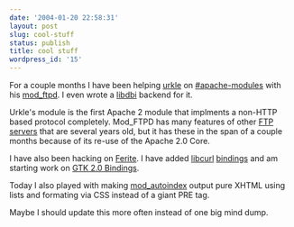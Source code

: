 ```yaml
---
date: '2004-01-20 22:58:31'
layout: post
slug: cool-stuff
status: publish
title: cool stuff
wordpress_id: '15'
---
```


For a couple months I have been helping [urkle](http://www.outoforder.cc/) on [ #apache-modules](http://www.freenode.net) with his [mod_ftpd](http://www.outoforder.cc/projects/apache/mod_ftpd.html).  I even wrote a [libdbi](http://libdbi.sf.net) backend for it.  
  


Urkle's module is the first Apache 2 module that implments a non-HTTP based protocol completely.  Mod_FTPD has many features of other [FTP servers](http://www.pureftpd.org) that are several years old, but it has these in the span of a couple months because of its re-use of the Apache 2.0 Core.  
  


I have also been hacking on [Ferite](http://www.ferite.org).  I have added [libcurl](http://curl.haxx.se/) [bindings](http://cvs.sourceforge.net/viewcvs.py/ferite/modules/curl/) and am starting work on [GTK 2.0 Bindings](http://www.gtk.org).  
  


Today I also played with making [mod_autoindex](http://httpd.apache.org/docs-2.0/mod/mod_autoindex.html) output pure XHTML using lists and formating via CSS instead of a giant PRE tag.  
  


Maybe I should update this more often instead of one big mind dump.
